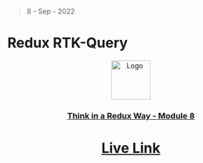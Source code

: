 > 8 - Sep - 2022

# Redux RTK-Query

<div align="center">
    <img src="https://avatars.githubusercontent.com/u/73503432?v=4" alt="Logo" width="80" height="80" />
    <h3 align="center"><a href="https://learnwithsumit.com/courses/think-in-a-redux-way/async-thunks-part-2">Think in a Redux Way - Module 8</a></h3>

# [Live Link](www)

</div>